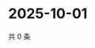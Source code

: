 # 2025-10-01

共 0 条

<!-- BEGIN ZHIHUVIDEO -->
<!-- 最后更新时间 Wed Oct 01 2025 15:12:04 GMT+0800 (China Standard Time) -->

<!-- END ZHIHUVIDEO -->
